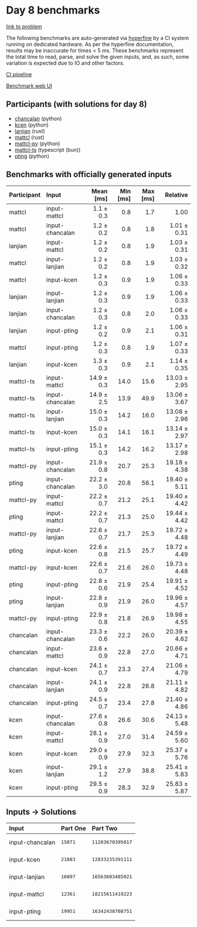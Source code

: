 # Day 8 benchmarks

[link to problem](https://adventofcode.com/2023/day/8)

The following benchmarks are auto-generated via
[hyperfine](https://github.com/sharkdp/hyperfine) by a CI system running on
dedicated hardware. As per the hyperfine documentation, results may be
inaccurate for times < 5 ms. These benchmarks represent the total time to read,
parse, and solve the given inputs, and, as such, some variation is expected due
to IO and other factors.

[CI pipeline](http://ci.papercode.net:8080/teams/main/pipelines/aoc2023)

[Benchmark web UI](https://aoc.ancalagon.black)


## Participants (with solutions for day 8)

- [chancalan](https://github.com/chancalan/aoc2023) (python)
- [kcen](https://github.com/kcen/aoc2023) (python)
- [lanjian](https://github.com/lanjian/aoc-2023) (rust)
- [mattcl](https://github.com/mattcl/aoc2023) (rust)
- [mattcl-py](https://github.com/mattcl/aoc2023-py) (python)
- [mattcl-ts](https://github.com/mattcl/aoc2023-js) (typescript (bun))
- [pting](https://github.com/pting/aoc2023) (python)


## Benchmarks with officially generated inputs

| Participant | Input | Mean [ms] | Min [ms] | Max [ms] | Relative |
|:---|:---|---:|---:|---:|---:|
| mattcl | input-mattcl | 1.1 ± 0.3 | 0.8 | 1.7 | 1.00 |
| mattcl | input-chancalan | 1.2 ± 0.2 | 0.8 | 1.8 | 1.01 ± 0.31 |
| lanjian | input-mattcl | 1.2 ± 0.2 | 0.8 | 1.9 | 1.03 ± 0.31 |
| mattcl | input-lanjian | 1.2 ± 0.2 | 0.8 | 1.9 | 1.03 ± 0.32 |
| mattcl | input-kcen | 1.2 ± 0.3 | 0.9 | 1.9 | 1.06 ± 0.33 |
| lanjian | input-lanjian | 1.2 ± 0.3 | 0.9 | 1.9 | 1.06 ± 0.33 |
| lanjian | input-chancalan | 1.2 ± 0.3 | 0.8 | 2.0 | 1.06 ± 0.33 |
| lanjian | input-pting | 1.2 ± 0.2 | 0.9 | 2.1 | 1.06 ± 0.31 |
| mattcl | input-pting | 1.2 ± 0.3 | 0.8 | 1.9 | 1.07 ± 0.33 |
| lanjian | input-kcen | 1.3 ± 0.3 | 0.9 | 2.1 | 1.14 ± 0.35 |
| mattcl-ts | input-mattcl | 14.9 ± 0.3 | 14.0 | 15.6 | 13.03 ± 2.95 |
| mattcl-ts | input-chancalan | 14.9 ± 2.5 | 13.9 | 49.9 | 13.06 ± 3.67 |
| mattcl-ts | input-lanjian | 15.0 ± 0.3 | 14.2 | 16.0 | 13.08 ± 2.96 |
| mattcl-ts | input-kcen | 15.0 ± 0.3 | 14.1 | 16.1 | 13.14 ± 2.97 |
| mattcl-ts | input-pting | 15.1 ± 0.3 | 14.2 | 16.2 | 13.17 ± 2.98 |
| mattcl-py | input-chancalan | 21.9 ± 0.8 | 20.7 | 25.3 | 19.18 ± 4.38 |
| pting | input-chancalan | 22.2 ± 3.0 | 20.8 | 56.1 | 19.40 ± 5.11 |
| mattcl-py | input-mattcl | 22.2 ± 0.7 | 21.2 | 25.1 | 19.40 ± 4.42 |
| pting | input-mattcl | 22.2 ± 0.7 | 21.3 | 25.0 | 19.44 ± 4.42 |
| mattcl-py | input-lanjian | 22.6 ± 0.7 | 21.7 | 25.3 | 19.72 ± 4.48 |
| pting | input-kcen | 22.6 ± 0.8 | 21.5 | 25.7 | 19.72 ± 4.49 |
| mattcl-py | input-kcen | 22.6 ± 0.7 | 21.6 | 26.0 | 19.73 ± 4.48 |
| pting | input-pting | 22.8 ± 0.6 | 21.9 | 25.4 | 19.91 ± 4.52 |
| pting | input-lanjian | 22.8 ± 0.9 | 21.9 | 26.0 | 19.96 ± 4.57 |
| mattcl-py | input-pting | 22.9 ± 0.8 | 21.8 | 26.9 | 19.98 ± 4.55 |
| chancalan | input-chancalan | 23.3 ± 0.6 | 22.2 | 26.0 | 20.39 ± 4.62 |
| chancalan | input-mattcl | 23.6 ± 0.9 | 22.8 | 27.0 | 20.66 ± 4.71 |
| chancalan | input-kcen | 24.1 ± 0.7 | 23.3 | 27.4 | 21.06 ± 4.79 |
| chancalan | input-lanjian | 24.1 ± 0.9 | 22.8 | 26.8 | 21.11 ± 4.82 |
| chancalan | input-pting | 24.5 ± 0.7 | 23.4 | 27.8 | 21.40 ± 4.86 |
| kcen | input-chancalan | 27.6 ± 0.8 | 26.6 | 30.6 | 24.13 ± 5.48 |
| kcen | input-mattcl | 28.1 ± 0.9 | 27.0 | 31.4 | 24.59 ± 5.60 |
| kcen | input-kcen | 29.0 ± 0.9 | 27.9 | 32.3 | 25.37 ± 5.76 |
| kcen | input-lanjian | 29.1 ± 1.2 | 27.9 | 38.8 | 25.41 ± 5.83 |
| kcen | input-pting | 29.5 ± 0.9 | 28.3 | 32.9 | 25.83 ± 5.87 |


## Inputs -> Solutions

| Input | Part One | Part Two |
|:---|:---|:---|
|input-chancalan|<pre>15871</pre>|<pre>11283670395017</pre>|
|input-kcen|<pre>21883</pre>|<pre>12833235391111</pre>|
|input-lanjian|<pre>16897</pre>|<pre>16563603485021</pre>|
|input-mattcl|<pre>12361</pre>|<pre>18215611419223</pre>|
|input-pting|<pre>19951</pre>|<pre>16342438708751</pre>|